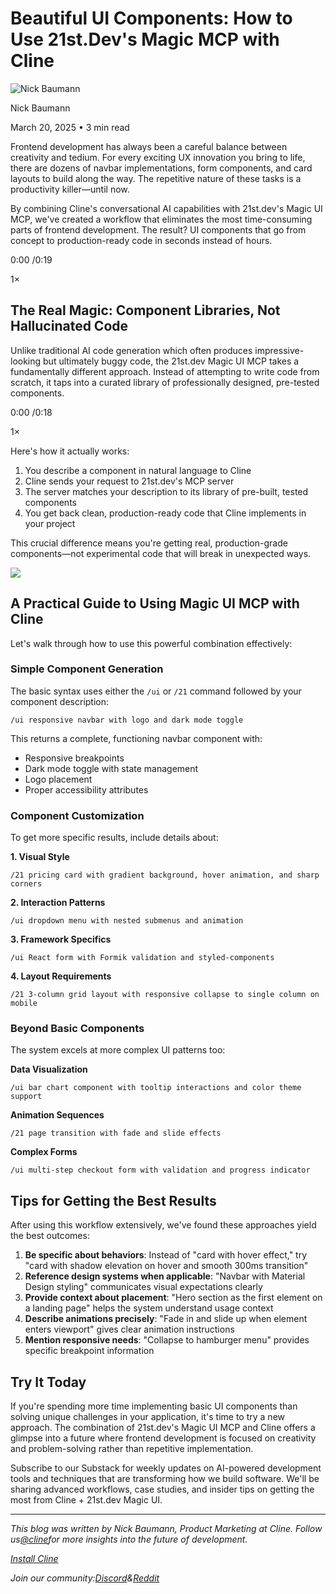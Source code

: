 # Beautiful UI Components: How to Use 21st.Dev's Magic MCP with Cline

![Nick Baumann](/_next/image?url=https%3A%2F%2Fcline.ghost.io%2Fcontent%2Fimages%2F2025%2F01%2FProfilePicture.jpg&w=96&q=75)

Nick Baumann

March 20, 2025 • 3 min read

Frontend development has always been a careful balance between creativity and tedium. For every exciting UX innovation you bring to life, there are dozens of navbar implementations, form components, and card layouts to build along the way. The repetitive nature of these tasks is a productivity killer—until now.

By combining Cline's conversational AI capabilities with 21st.dev's Magic UI MCP, we've created a workflow that eliminates the most time-consuming parts of frontend development. The result? UI components that go from concept to production-ready code in seconds instead of hours.

0:00
/0:19

1×

## The Real Magic: Component Libraries, Not Hallucinated Code

Unlike traditional AI code generation which often produces impressive-looking but ultimately buggy code, the 21st.dev Magic UI MCP takes a fundamentally different approach. Instead of attempting to write code from scratch, it taps into a curated library of professionally designed, pre-tested components.

0:00
/0:18

1×

Here's how it actually works:

1. You describe a component in natural language to Cline
2. Cline sends your request to 21st.dev's MCP server
3. The server matches your description to its library of pre-built, tested components
4. You get back clean, production-ready code that Cline implements in your project

This crucial difference means you're getting real, production-grade components—not experimental code that will break in unexpected ways.

![](https://cline.ghost.io/content/images/2025/03/image-7.png)
## A Practical Guide to Using Magic UI MCP with Cline

Let's walk through how to use this powerful combination effectively:

### Simple Component Generation

The basic syntax uses either the `/ui` or `/21` command followed by your component description:

```
/ui responsive navbar with logo and dark mode toggle

```

This returns a complete, functioning navbar component with:

* Responsive breakpoints
* Dark mode toggle with state management
* Logo placement
* Proper accessibility attributes

### Component Customization

To get more specific results, include details about:

**1. Visual Style**

```
/21 pricing card with gradient background, hover animation, and sharp corners

```

**2. Interaction Patterns**

```
/ui dropdown menu with nested submenus and animation

```

**3. Framework Specifics**

```
/ui React form with Formik validation and styled-components

```

**4. Layout Requirements**

```
/21 3-column grid layout with responsive collapse to single column on mobile

```
### Beyond Basic Components

The system excels at more complex UI patterns too:

**Data Visualization**

```
/ui bar chart component with tooltip interactions and color theme support

```

**Animation Sequences**

```
/21 page transition with fade and slide effects

```

**Complex Forms**

```
/ui multi-step checkout form with validation and progress indicator

```
## Tips for Getting the Best Results

After using this workflow extensively, we've found these approaches yield the best outcomes:

1. **Be specific about behaviors**: Instead of "card with hover effect," try "card with shadow elevation on hover and smooth 300ms transition"
2. **Reference design systems when applicable**: "Navbar with Material Design styling" communicates visual expectations clearly
3. **Provide context about placement**: "Hero section as the first element on a landing page" helps the system understand usage context
4. **Describe animations precisely**: "Fade in and slide up when element enters viewport" gives clear animation instructions
5. **Mention responsive needs**: "Collapse to hamburger menu" provides specific breakpoint information

## Try It Today

If you're spending more time implementing basic UI components than solving unique challenges in your application, it's time to try a new approach. The combination of 21st.dev's Magic UI MCP and Cline offers a glimpse into a future where frontend development is focused on creativity and problem-solving rather than repetitive implementation.

Subscribe to our Substack for weekly updates on AI-powered development tools and techniques that are transforming how we build software. We'll be sharing advanced workflows, case studies, and insider tips on getting the most from Cline + 21st.dev Magic UI.

---

*This blog was written by Nick Baumann, Product Marketing at Cline. Follow us*[*@cline*](https://twitter.com/cline?ref=cline.ghost.io)*for more insights into the future of development.*

[*Install Cline*](https://marketplace.visualstudio.com/items?itemName=saoudrizwan.claude-dev&ref=cline.ghost.io)

*Join our community:*[*Discord*](https://discord.gg/cline?ref=cline.ghost.io)*&*[*Reddit*](https://reddit.com/r/cline?ref=cline.ghost.io)

